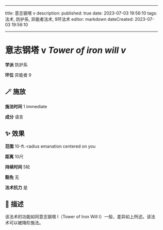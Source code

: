 
---
title: 意志钢塔 v
description: 
published: true
date: 2023-07-03 19:56:10
tags: 法术, 防护系, 异能者法术, 9环法术
editor: markdown
dateCreated: 2023-07-03 19:56:10

---

# **意志钢塔 v** *Tower of iron will v*

**学派** 防护系 

**环位** 异能者 9

## 🪄 施放

**施法时间** 1 immediate

**成分** 语言

## ✨ 效果  

**范围** 10-ft.-radius emanation centered on you

**距离** 10尺  

**持续时间** 5轮 

**豁免** 无

**法术抗力** 是

## 📖 描述

该法术的功能如同意志钢塔 I（Tower of Iron Will I）一般，差异如上所述。该法术可以被降阶施法。
    